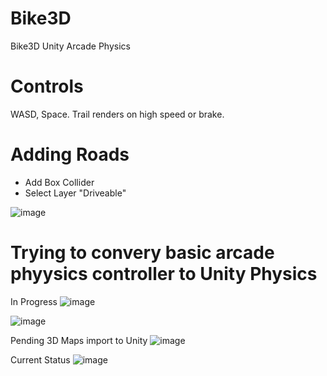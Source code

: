 # Bike3D
Bike3D Unity
Arcade Physics

# Controls
WASD, Space. Trail renders on high speed or brake.

# Adding Roads
- Add Box Collider
- Select Layer "Driveable"

![image](https://github.com/user-attachments/assets/a61711ac-dbdb-46d3-b0a4-6e8dd74dde52)

# Trying to convery basic arcade phyysics controller to Unity Physics
In Progress
![image](https://github.com/user-attachments/assets/97ec7541-ccdd-44b3-88b2-87dddb21aafd)

![image](https://github.com/user-attachments/assets/fe0d467b-b9ac-4984-b141-3002dfaaa935)

Pending 3D Maps import to Unity
![image](https://github.com/user-attachments/assets/c827b056-df52-4053-870f-c15a5e8e49d3)

Current Status
![image](https://github.com/user-attachments/assets/a3307fec-180b-41dd-bba7-54b6c843877c)
